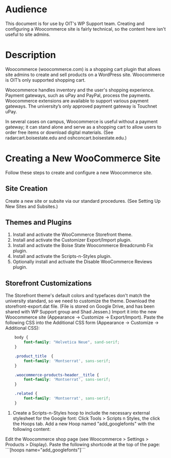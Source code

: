 # Audience

This document is for use by OIT's WP Support team. Creating and configuring a Woocommerce site is fairly technical, so the content here isn't useful to site admins.

# Description

Woocommerce (woocommerce.com) is a shopping cart plugin that allows site admins to create and sell products on a WordPress site. Woocommerce is OIT’s only supported shopping cart. 

Woocommerce handles inventory and the user's shopping experience. Payment gateways, such as uPay and PayPal, process the payments. Woocommerce extensions are available to support various payment gateways. The university’s only approved payment gateway is Touchnet uPay. 

In several cases on campus, Woocommerce is useful without a payment gateway; it can stand alone and serve as a shopping cart to allow users to order free items or download digital materials. (See radarcart.boisestate.edu and oshconcart.boisestate.edu.)

# Creating a New WooCommerce Site

Follow these steps to create and configure a new Woocommerce site.
 ## Site Creation

Create a new site or subsite via our standard procedures. (See Setting Up New Sites and Subsites.)
## Themes and Plugins

1. Install and activate the WooCommerce Storefront theme.
1. Install and activate the Customizer Export/Import plugin.
1. Install and activate the Boise State Woocommerce Breadcrumb Fix plugin.
1. Install and activate the Scripts-n-Styles plugin.
1. Optionally install and activate the Disable WooCommerce Reviews plugin.

## Storefront Customizations

The Storefront theme's default colors and typefaces don't match the university standard, so we need to customize the theme.
Download the storefront-export.dat file. (File is stored on Google Drive, and has been shared with WP Support group and Shad Jessen.) Import it into the new Woocommerce site (Appearance -> Customize -> Export/Import).
Paste the following CSS into the Additional CSS form (Appearance -> Customize -> Additional CSS):

```css
	body {
		font-family: "Helvetica Neue", sand-serif;	
	}

	.product_title  {
		font-family: 'Montserrat', sans-serif;
	}

	.woocommerce-products-header__title {
		font-family: 'Montserrat', sans-serif;
	}

	.related {
		font-family: 'Montserrat', sans-serif;
	}
```
1. Create a Scripts-n-Styles hoop to include the necessary external stylesheet for the Google font:
Click Tools > Scripts n Styles, the click the Hoops tab.
Add a new Hoop named "add_googlefonts" with the following content:
<link rel="stylesheet" href="https://fonts.googleapis.com/css?family=Montserrat">
Edit the Woocommerce shop page (see Woocommerce > Settings > Products > Display). Paste the following shortcode at the top of the page: ```[hoops name="add_googlefonts"]```
